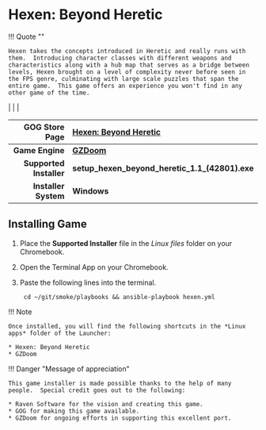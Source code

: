 # Hexen: Beyond Heretic

!!! Quote ""

    Hexen takes the concepts introduced in Heretic and really runs with them.  Introducing character classes with different weapons and characteristics along with a hub map that serves as a bridge between levels, Hexen brought on a level of complexity never before seen in the FPS genre, culminating with large scale puzzles that span the entire game.  This game offers an experience you won't find in any other game of the time.

|  |  |

| GOG Store Page | [Hexen: Beyond Heretic](https://www.gog.com/en/game/hexen_beyond_heretic) |
|--:|:--|
| **Game Engine** | **[GZDoom](https://zdoom.org/index)** |
| **Supported Installer** | **setup_hexen_beyond_heretic_1.1_(42801).exe** |
| **Installer System** | **Windows** |

## Installing Game
1. Place the **Supported Installer** file in the *Linux files* folder on your Chromebook.
1. Open the Terminal App on your Chromebook.
1. Paste the following lines into the terminal.

        cd ~/git/smoke/playbooks && ansible-playbook hexen.yml

!!! Note

    Once installed, you will find the following shortcuts in the *Linux apps* folder of the Launcher:
    
    * Hexen: Beyond Heretic
    * GZDoom

!!! Danger "Message of appreciation"

    This game installer is made possible thanks to the help of many people.  Special credit goes out to the following:
    
    * Raven Software for the vision and creating this game.
    * GOG for making this game available.
    * GZDoom for ongoing efforts in supporting this excellent port.